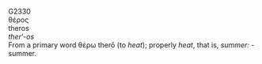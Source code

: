 <body>
  <p>G2330<br>  θέρος  <br> theros  <br><i>ther‘-os </i><br>From a primary word   θέρω    therō   (to <i>heat</i>); properly <i>heat</i>, that is, <i>summer:</i> - summer.<br></p>
 </body>